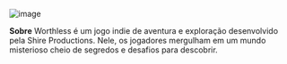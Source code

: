 ![image](https://github.com/MathServilha/Sem_Valor_game/assets/103152240/38fb2518-0ce1-49fd-bae5-c9d65e2aa4a0)

**Sobre**
Worthless é um jogo indie de aventura e exploração desenvolvido pela Shire Productions. Nele, os jogadores mergulham em um mundo misterioso cheio de segredos e desafios para descobrir.




